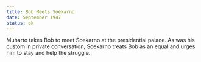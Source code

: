 ```yaml
---
title: Bob Meets Soekarno
date: September 1947 
status: ok
---
```

Muharto takes Bob to meet Soekarno at the presidential palace. As was
his custom in private conversation, Soekarno treats Bob as an equal and
urges him to stay and help the struggle.